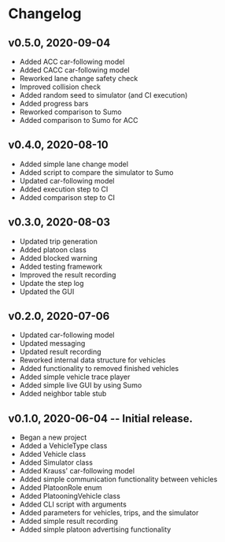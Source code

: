 # Changelog

## v0.5.0, 2020-09-04
- Added ACC car-following model
- Added CACC car-following model
- Reworked lane change safety check
- Improved collision check
- Added random seed to simulator (and CI execution)
- Added progress bars
- Reworked comparison to Sumo
- Added comparison to Sumo for ACC

## v0.4.0, 2020-08-10
- Added simple lane change model
- Added script to compare the simulator to Sumo
- Updated car-following model
- Added execution step to CI
- Added comparison step to CI

## v0.3.0, 2020-08-03
- Updated trip generation
- Added platoon class
- Added blocked warning
- Added testing framework
- Improved the result recording
- Update the step log
- Updated the GUI

## v0.2.0, 2020-07-06
- Updated car-following model
- Updated messaging
- Updated result recording
- Reworked internal data structure for vehicles
- Added functionality to removed finished vehicles
- Added simple vehicle trace player
- Added simple live GUI by using Sumo
- Added neighbor table stub

## v0.1.0, 2020-06-04 -- Initial release.
- Began a new project
- Added a VehicleType class
- Added Vehicle class
- Added Simulator class
- Added Krauss' car-following model
- Added simple communication functionality between vehicles
- Added PlatoonRole enum
- Added PlatooningVehicle class
- Added CLI script with arguments
- Added parameters for vehicles, trips, and the simulator
- Added simple result recording
- Added simple platoon advertising functionality
